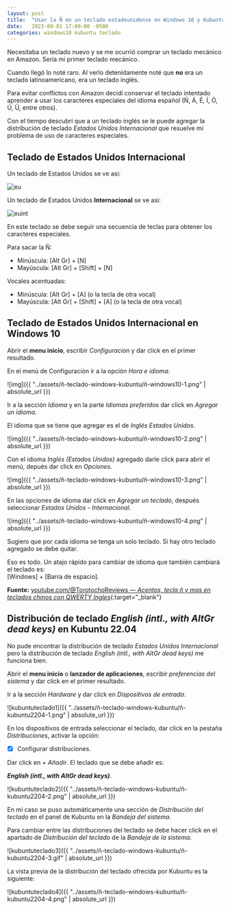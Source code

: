 ```yaml
---
layout: post
title:  "Usar la Ñ en un teclado estadounidense en Windows 10 y Kubuntu 22.04"
date:   2023-09-01 17:00:00 -0500
categories: windows10 kubuntu teclado
---
```


Necesitaba un teclado nuevo y se me ocurrió comprar un teclado mecánico en Amazon. Sería mi primer teclado mecánico.

Cuando llegó lo noté raro. Al verlo detenidamente noté que **no** era un teclado latinoamericano, era un teclado inglés.

Para evitar conflictos con Amazon decidí conservar el teclado intentado aprender a usar los caracteres especiales del idioma español (Ñ, Á, É, Í, Ó, Ú, Ü, entre otros).

Con el tiempo descubrí que a un teclado inglés se le puede agregar la distribución de teclado *Estados Unidos Internacional* que resuelve mi problema de uso de caracteres especiales.

## Teclado de Estados Unidos Internacional

Un teclado de Estados Unidos se ve asi:

![eu](https://upload.wikimedia.org/wikipedia/commons/thumb/5/51/KB_United_States-NoAltGr.svg/2560px-KB_United_States-NoAltGr.svg.png)

Un teclado de Estados Unidos **Internacional** se ve asi:

![euint](https://upload.wikimedia.org/wikipedia/commons/thumb/2/22/KB_US-International.svg/2560px-KB_US-International.svg.png)

En este teclado se debe seguir una secuencia de teclas para obtener los caracteres especiales.

Para sacar la Ñ:
* Minúscula: [Alt Gr] + [N]
* Mayúscula: [Alt Gr] + [Shift] + [N]

Vocales acentuadas:
* Minúscula: [Alt Gr] + [A] (o la tecla de otra vocal) 
* Mayúscula: [Alt Gr] + [Shift] + [A] (o la tecla de otra vocal)

## Teclado de Estados Unidos Internacional en Windows 10

Abrir el **menu inicio**, escribir *Configuracion* y dar click en el primer resultado.

En el menú de Configuración ir a la opción *Hora e idioma*.

![img]({{ "../assets/ñ-teclado-windows-kubuntu/ñ-windows10-1.png" | absolute_url }})

Ir a la sección *Idioma* y en la parte *Idiomas preferidos* dar click en *Agregar un idioma*.

El idioma que se tiene que agregar es el de *Inglés Estados Unidos*.

![img]({{ "../assets/ñ-teclado-windows-kubuntu/ñ-windows10-2.png" | absolute_url }})

Con el idioma *Inglés (Estados Unidos)* agregado darle click para abrir el menú, depués dar click en *Opciones*.

![img]({{ "../assets/ñ-teclado-windows-kubuntu/ñ-windows10-3.png" | absolute_url }})

En las opciones de idioma dar click en *Agregar un teclado*, después seleccionar *Estados Unidos - Internacional*.

![img]({{ "../assets/ñ-teclado-windows-kubuntu/ñ-windows10-4.png" | absolute_url }})

Sugiero que por cada idioma se tenga un solo teclado. Si hay otro teclado agregado se debe quitar.

Eso es todo. Un atajo rápido para cambiar de idioma que también cambiará el teclado es: <br>
[Windows] + [Barra de espacio].

**Fuente:** [youtube.com/@TorotochoReviews &mdash; *Acentos, tecla ñ y mas en teclados chinos con QWERTY Ingles*](https://www.youtube.com/watch?v=F7q7ZG9cKlA){:target="_blank"}


## Distribución de teclado *English (intl., with AltGr dead keys)* en Kubuntu 22.04

No pude encontrar la distribución de teclado *Estados Unidos Internacional* pero la distribución de teclado *English (intl., with AltGr dead keys)* me funciona bien.

Abrir el **menu inicio** o **lanzador de aplicaciones**, escribir *preferencias del sistema* y dar click en el primer resultado.

Ir a la sección *Hardware* y dar click en *Dispositivos de entrada*.

![kubuntuteclado1]({{ "../assets/ñ-teclado-windows-kubuntu/ñ-kubuntu2204-1.png" | absolute_url }})

En los dispositivos de entrada seleccionar el teclado, dar click en la pestaña *Distribuciones*, activar la opción:

* [X] Configurar distribuciones.

Dar click en *+ Añadir*. El teclado que se debe añadir es:

***English (intl., with AltGr dead keys)***.

![kubuntuteclado2]({{ "../assets/ñ-teclado-windows-kubuntu/ñ-kubuntu2204-2.png" | absolute_url }})

En mi caso se puso automáticamente una sección de *Distribución del teclado* en el panel de Kubuntu en la *Bandeja del sistema*.

Para cambiar entre las distribuciones del teclado se debe hacer click en el apartado de *Distribución del teclado* de la *Bandeja de la sistema*.

![kubuntuteclado3]({{ "../assets/ñ-teclado-windows-kubuntu/ñ-kubuntu2204-3.gif" | absolute_url }})

La vista previa de la distribución del teclado ofrecida por Kubuntu es la siguiente:

![kubuntuteclado4]({{ "../assets/ñ-teclado-windows-kubuntu/ñ-kubuntu2204-4.png" | absolute_url }})